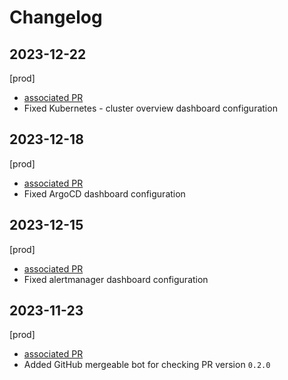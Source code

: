 # Changelog

## 2023-12-22

[prod]

- [associated PR](https://github.com/saritasa-nest/saritasa-devops-grafana-dashboards/pull/6)
- Fixed Kubernetes - cluster overview dashboard configuration

## 2023-12-18

[prod]

- [associated PR](https://github.com/saritasa-nest/saritasa-devops-grafana-dashboards/pull/5)
- Fixed ArgoCD dashboard configuration

## 2023-12-15

[prod]

- [associated PR](https://github.com/saritasa-nest/saritasa-devops-grafana-dashboards/pull/4)
- Fixed alertmanager dashboard configuration

## 2023-11-23

[prod]

- [associated PR](https://github.com/saritasa-nest/saritasa-devops-grafana-dashboards/pull/3)
- Added GitHub mergeable bot for checking PR  version `0.2.0`
